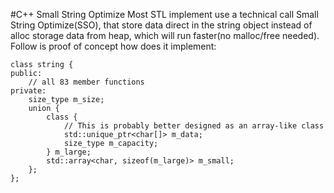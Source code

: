 #C++ Small String Optimize
Most STL implement use a technical call Small String Optimize(SSO), that store data direct in the string object instead of alloc storage data from heap, which will run faster(no malloc/free needed). Follow is proof of concept how does it implement:

    class string {
    public:
        // all 83 member functions
    private:
        size_type m_size;
        union {
            class {
                // This is probably better designed as an array-like class
                std::unique_ptr<char[]> m_data;
                size_type m_capacity;
            } m_large;
            std::array<char, sizeof(m_large)> m_small;
        };
    };